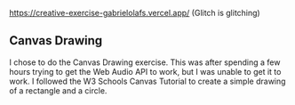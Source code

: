https://creative-exercise-gabrielolafs.vercel.app/ (Glitch is glitching)

## Canvas Drawing
I chose to do the Canvas Drawing exercise. This was after spending a few hours trying to get the Web Audio API to work, 
but I was unable to get it to work. I followed the W3 Schools Canvas Tutorial to create a simple drawing of a rectangle 
and a circle.
